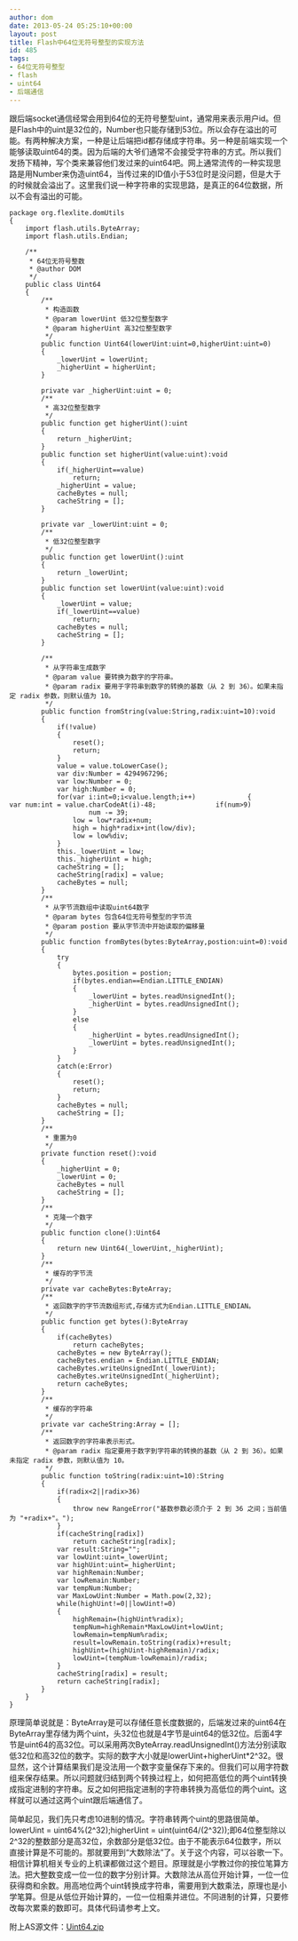 ```yaml
---
author: dom
date: 2013-05-24 05:25:10+00:00
layout: post
title: Flash中64位无符号整型的实现方法
id: 485
tags:
- 64位无符号整型
- flash
- uint64
- 后端通信
---
```


跟后端socket通信经常会用到64位的无符号整型uint，通常用来表示用户id。但是Flash中的uint是32位的，Number也只能存储到53位。所以会存在溢出的可能。有两种解决方案，一种是让后端把id都存储成字符串。另一种是前端实现一个能够读取uint64的类。因为后端的大爷们通常不会接受字符串的方式。所以我们发扬下精神，写个类来兼容他们发过来的uint64吧。网上通常流传的一种实现思路是用Number来伪造uint64，当传过来的ID值小于53位时是没问题，但是大于的时候就会溢出了。这里我们说一种字符串的实现思路，是真正的64位数据，所以不会有溢出的可能。<!-- more -->

    
    
    package org.flexlite.domUtils
    {
    	import flash.utils.ByteArray;
    	import flash.utils.Endian;
    
    	/**
    	 * 64位无符号整数
    	 * @author DOM
    	 */
    	public class Uint64
    	{
    		/**
    		 * 构造函数
    		 * @param lowerUint 低32位整型数字
    		 * @param higherUint 高32位整型数字
    		 */		
    		public function Uint64(lowerUint:uint=0,higherUint:uint=0)
    		{
    			_lowerUint = lowerUint;
    			_higherUint = higherUint;
    		}
    
    		private var _higherUint:uint = 0;
    		/**
    		 * 高32位整型数字
    		 */
    		public function get higherUint():uint
    		{
    			return _higherUint;
    		}
    		public function set higherUint(value:uint):void
    		{
    			if(_higherUint==value)
    				return;
    			_higherUint = value;
    			cacheBytes = null;
    			cacheString = [];
    		}
    
    		private var _lowerUint:uint = 0;
    		/**
    		 * 低32位整型数字
    		 */
    		public function get lowerUint():uint
    		{
    			return _lowerUint;
    		}
    		public function set lowerUint(value:uint):void
    		{
    			_lowerUint = value;
    			if(_lowerUint==value)
    				return;
    			cacheBytes = null;
    			cacheString = [];
    		}
    
    		/**
    		 * 从字符串生成数字
    		 * @param value 要转换为数字的字符串。
    		 * @param radix 要用于字符串到数字的转换的基数（从 2 到 36）。如果未指定 radix 参数，则默认值为 10。
    		 */		
    		public function fromString(value:String,radix:uint=10):void
    		{
    			if(!value)
    			{
    				reset();
    				return;
    			}
    			value = value.toLowerCase();
    			var div:Number = 4294967296;
    			var low:Number = 0;
    			var high:Number = 0;
    			for(var i:int=0;i<value.length;i++) 			{ 				var num:int = value.charCodeAt(i)-48; 				if(num>9)
    					num -= 39;
    				low = low*radix+num;
    				high = high*radix+int(low/div);
    				low = low%div;
    			}
    			this._lowerUint = low;
    			this._higherUint = high;
    			cacheString = [];
    			cacheString[radix] = value;
    			cacheBytes = null;
    		}
    		/**
    		 * 从字节流数组中读取uint64数字
    		 * @param bytes 包含64位无符号整型的字节流
    		 * @param postion 要从字节流中开始读取的偏移量
    		 */		
    		public function fromBytes(bytes:ByteArray,postion:uint=0):void
    		{
    			try
    			{
    				bytes.position = postion;
    				if(bytes.endian==Endian.LITTLE_ENDIAN)
    				{
    					_lowerUint = bytes.readUnsignedInt();
    					_higherUint = bytes.readUnsignedInt();
    				}
    				else
    				{
    					_higherUint = bytes.readUnsignedInt();
    					_lowerUint = bytes.readUnsignedInt();
    				}
    			}
    			catch(e:Error)
    			{
    				reset();
    				return;
    			}
    			cacheBytes = null;
    			cacheString = [];
    		}
    		/**
    		 * 重置为0
    		 */		
    		private function reset():void
    		{
    			_higherUint = 0;
    			_lowerUint = 0;
    			cacheBytes = null
    			cacheString = [];
    		}
    		/**
    		 * 克隆一个数字
    		 */		
    		public function clone():Uint64
    		{
    			return new Uint64(_lowerUint,_higherUint);
    		}
    		/**
    		 * 缓存的字节流
    		 */		
    		private var cacheBytes:ByteArray;
    		/**
    		 * 返回数字的字节流数组形式,存储方式为Endian.LITTLE_ENDIAN。
    		 */		
    		public function get bytes():ByteArray
    		{
    			if(cacheBytes)
    				return cacheBytes;
    			cacheBytes = new ByteArray();
    			cacheBytes.endian = Endian.LITTLE_ENDIAN;
    			cacheBytes.writeUnsignedInt(_lowerUint);
    			cacheBytes.writeUnsignedInt(_higherUint);
    			return cacheBytes;
    		}
    		/**
    		 * 缓存的字符串
    		 */		
    		private var cacheString:Array = [];
    		/**
    		 * 返回数字的字符串表示形式。
    		 * @param radix 指定要用于数字到字符串的转换的基数（从 2 到 36）。如果未指定 radix 参数，则默认值为 10。
    		 */		
    		public function toString(radix:uint=10):String
    		{
    			if(radix<2||radix>36)
    			{
    				throw new RangeError("基数参数必须介于 2 到 36 之间；当前值为 "+radix+"。");
    			}
    			if(cacheString[radix])
    				return cacheString[radix];
    			var result:String="";
    			var lowUint:uint=_lowerUint;
    			var highUint:uint=_higherUint;
    			var highRemain:Number;
    			var lowRemain:Number;
    			var tempNum:Number;
    			var MaxLowUint:Number = Math.pow(2,32);
    			while(highUint!=0||lowUint!=0)
    			{
    				highRemain=(highUint%radix);
    				tempNum=highRemain*MaxLowUint+lowUint;
    				lowRemain=tempNum%radix;
    				result=lowRemain.toString(radix)+result;
    				highUint=(highUint-highRemain)/radix;
    				lowUint=(tempNum-lowRemain)/radix;
    			}
    			cacheString[radix] = result;
    			return cacheString[radix];
    		}
    	}
    }
    


原理简单说就是：ByteArray是可以存储任意长度数据的，后端发过来的uint64在ByteArray里存储为两个uint，头32位也就是4字节是uint64的低32位。后面4字节是uint64的高32位。可以采用两次ByteArray.readUnsignedInt()方法分别读取低32位和高32位的数字。实际的数字大小就是lowerUint+higherUint*2^32。很显然，这个计算结果我们是没法用一个数字变量保存下来的。但我们可以用字符数组来保存结果。所以问题就归结到两个转换过程上，如何把高低位的两个uint转换成指定进制的字符串。反之如何把指定进制的字符串转换为高低位的两个uint。这样就可以通过这两个uint跟后端通信了。

简单起见，我们先只考虑10进制的情况。字符串转两个uint的思路很简单。lowerUint = uint64%(2^32);higherUint = uint(uint64/(2^32));即64位整型除以2^32的整数部分是高32位，余数部分是低32位。由于不能表示64位数字，所以直接计算是不可能的。那就要用到“大数除法”了。关于这个内容，可以谷歌一下。相信计算机相关专业的上机课都做过这个题目。原理就是小学教过你的按位笔算方法。把大整数变成一位一位的数字分别计算。大数除法从高位开始计算，一位一位获得商和余数。用高地位两个uint转换成字符串，需要用到大数乘法，原理也是小学笔算。但是从低位开始计算的，一位一位相乘并进位。不同进制的计算，只要修改每次累乘的数即可。具体代码请参考上文。

附上AS源文件：[Uint64.zip](http://blog.domlib.com/wp-content/uploads/2013/05/Uint64.zip)
